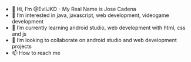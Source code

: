- 👋 Hi, I’m @EvilJKD - My Real Name is Jose Cadena
- 👀 I’m interested in java, javascript, web development, videogame development
- 🌱 I’m currently learning android studio, web development with html, css and js 
- 💞️ I’m looking to collaborate on  android studio and web development projects
- 📫 How to reach me 

<!---
EvilJKD/EvilJKD is a ✨ special ✨ repository because its `README.md` (this file) appears on your GitHub profile.
You can click the Preview link to take a look at your changes.
--->
